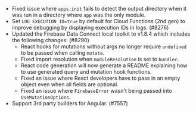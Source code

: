 - Fixed issue where `apps:init` fails to detect the output directory when it was run in a directory where `app` was the only module.
- Set `LOG_EXECUTION_ID=true` by default for Cloud Functions (2nd gen) to improve debugging by displaying execution IDs in logs. (#8276)
- Updated the Firebase Data Connect local toolkit to v1.8.4 which includes the following changes: (#8290)
  - React hooks for mutations without args no longer require `undefined` to be passed when calling `mutate`.
  - Fixed import resolution when `moduleResolution` is set to `bundler`.
  - React code generation will now generate a README explaining how to use generated query and mutation hook functions.
  - Fixed an issue where React developers have to pass in an empty object even when all fields are optional.
  - Fixed an issue where `FirebaseError` wasn't being passed into `UseMutationOptions`.
- Support 3rd party builders for Angular. (#7557)
